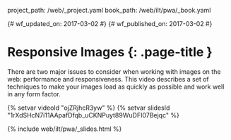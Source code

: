project_path: /web/_project.yaml
book_path: /web/ilt/pwa/_book.yaml

{# wf_updated_on: 2017-03-02 #}
{# wf_published_on: 2017-03-02 #}

# Responsive Images {: .page-title }

There are two major issues to consider when working with images on the web:
performance and responsiveness. This video describes a set of techniques to make
your images load as quickly as possible and work well in any form factor.

{% setvar videoId "ojZRjhcR3yw" %}
{% setvar slidesId "1rXdSHcN7i11AApafDfqb_uCKNPuyt89WuDFI07Bejqc" %}

{% include web/ilt/pwa/_slides.html %}
